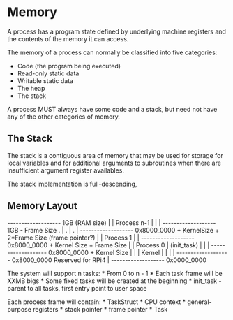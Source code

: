# Memory

A process has a program state defined by underlying machine registers
and the contents of the memory it can access.

The memory of a process can normally be classified into five categories:

* Code (the program being executed)
* Read-only static data
* Writable static data
* The heap
* The stack

A process MUST always have some code and a stack, but need not have any
of the other categories of memory.

## The Stack

The stack is a contiguous area of memory that may be used for storage for
local variables and for additional arguments to subroutines when there are
insufficient argument register availables.

The stack implementation is full-descending,


## Memory Layout

------------------- 1GB (RAM size)
                  |
                  |
Process n-1       |
                  |
                  |
------------------- 1GB - Frame Size
.                 |
.                 |
.                 |
------------------- 0x8000_0000 + KernelSize + 2*Frame Size (frame pointer?)
                  |
                  |
Process 1         |
                  |
------------------- 0x8000_0000 + Kernel Size + Frame Size
                  |
                  |
Process 0         | 
(init_task)       | 
                  |
                  |
------------------- 0x8000_0000 + Kernel Size
                  |
                  |
                  |
Kernel            |
                  |
                  |
                  |
------------------- 0x8000_0000
Reserved for RPi4 |
------------------- 0x0000_0000

The system will support n tasks:
    * From 0 to n - 1
    * Each task frame will be XXMB bigs
    * Some fixed tasks will be created at the beginning
        * init_task - parent to all tasks, first entry point to user space

Each process frame will contain:
    * TaskStruct
        * CPU context
            * general-purpose registers
            * stack pointer
            * frame pointer
    * Task
